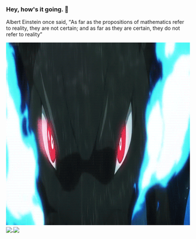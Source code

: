 ### Hey, how's it going. 👋



<style>
body {
  background-image: url('https://github.com/iwang1959/iwang1959/blob/main/background.jpg');
  background-repeat: no-repeat;
  background-attachment: fixed; 
  background-size: 100% 100%;
}
</style>


<p>Albert Einstein once said, <q>As far as the propositions of mathematics refer to reality, they are not certain; and as far as they are certain, they do not refer to reality</q></p>


<img src="https://github.com/iwang1959/iwang1959/blob/main/pokemons.gif" style="width:1000px;height:500px;">


<!--
**iwang1959/iwang1959** is a ✨ _special_ ✨ repository because its `README.md` (this file) appears on your GitHub profile.

Here are some ideas to get you started:

- 🔭 I’m currently working on ...
- 🌱 I’m currently learning ...
- 👯 I’m looking to collaborate on ...
- 🤔 I’m looking for help with ...
- 💬 Ask me about ...
- 📫 How to reach me: ...
- 😄 Pronouns: ...
- ⚡ Fun fact: ...
-->

<a href="https://github.com/anuraghazra/github-readme-stats">
  <img height=200 align="center" src="https://github-readme-stats.vercel.app/api?username=iwang1959" />
</a>
<a href="https://github.com/anuraghazra/convoychat">
  <img height=200 align="center" src="https://github-readme-stats.vercel.app/api/top-langs?username=iwang1959&layout=compact&langs_count=8&card_width=320" />
</a>
